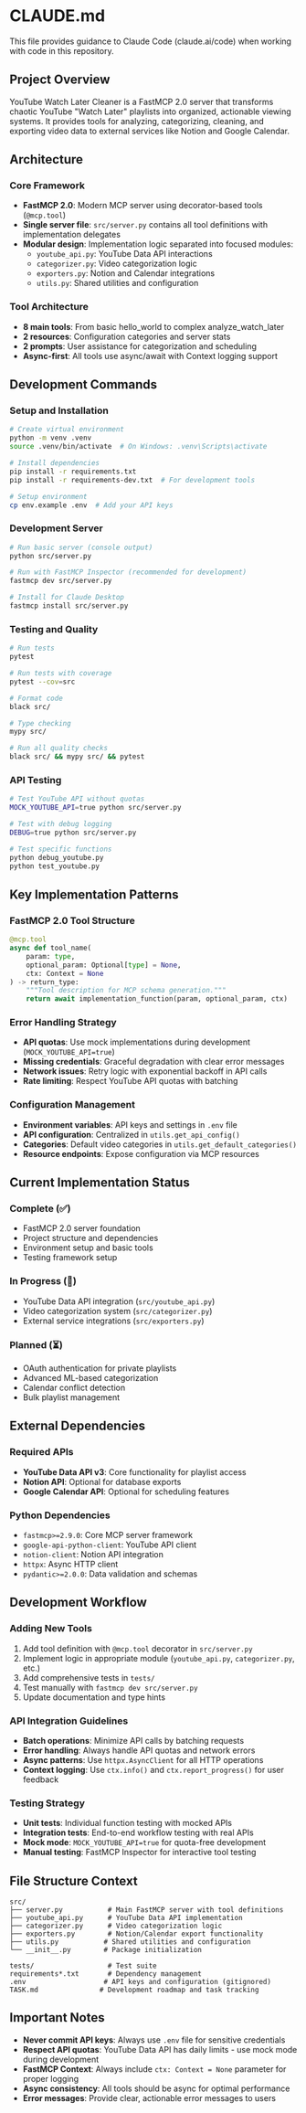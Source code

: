 # CLAUDE.md

This file provides guidance to Claude Code (claude.ai/code) when working with code in this repository.

## Project Overview

YouTube Watch Later Cleaner is a FastMCP 2.0 server that transforms chaotic YouTube "Watch Later" playlists into organized, actionable viewing systems. It provides tools for analyzing, categorizing, cleaning, and exporting video data to external services like Notion and Google Calendar.

## Architecture

### Core Framework
- **FastMCP 2.0**: Modern MCP server using decorator-based tools (`@mcp.tool`)
- **Single server file**: `src/server.py` contains all tool definitions with implementation delegates
- **Modular design**: Implementation logic separated into focused modules:
  - `youtube_api.py`: YouTube Data API interactions
  - `categorizer.py`: Video categorization logic  
  - `exporters.py`: Notion and Calendar integrations
  - `utils.py`: Shared utilities and configuration

### Tool Architecture
- **8 main tools**: From basic hello_world to complex analyze_watch_later
- **2 resources**: Configuration categories and server stats
- **2 prompts**: User assistance for categorization and scheduling
- **Async-first**: All tools use async/await with Context logging support

## Development Commands

### Setup and Installation
```bash
# Create virtual environment
python -m venv .venv
source .venv/bin/activate  # On Windows: .venv\Scripts\activate

# Install dependencies
pip install -r requirements.txt
pip install -r requirements-dev.txt  # For development tools

# Setup environment
cp env.example .env  # Add your API keys
```

### Development Server
```bash
# Run basic server (console output)
python src/server.py

# Run with FastMCP Inspector (recommended for development)
fastmcp dev src/server.py

# Install for Claude Desktop
fastmcp install src/server.py
```

### Testing and Quality
```bash
# Run tests
pytest

# Run tests with coverage
pytest --cov=src

# Format code
black src/

# Type checking
mypy src/

# Run all quality checks
black src/ && mypy src/ && pytest
```

### API Testing
```bash
# Test YouTube API without quotas
MOCK_YOUTUBE_API=true python src/server.py

# Test with debug logging
DEBUG=true python src/server.py

# Test specific functions
python debug_youtube.py
python test_youtube.py
```

## Key Implementation Patterns

### FastMCP 2.0 Tool Structure
```python
@mcp.tool
async def tool_name(
    param: type,
    optional_param: Optional[type] = None,
    ctx: Context = None
) -> return_type:
    """Tool description for MCP schema generation."""
    return await implementation_function(param, optional_param, ctx)
```

### Error Handling Strategy
- **API quotas**: Use mock implementations during development (`MOCK_YOUTUBE_API=true`)
- **Missing credentials**: Graceful degradation with clear error messages
- **Network issues**: Retry logic with exponential backoff in API calls
- **Rate limiting**: Respect YouTube API quotas with batching

### Configuration Management
- **Environment variables**: API keys and settings in `.env` file
- **API configuration**: Centralized in `utils.get_api_config()`
- **Categories**: Default video categories in `utils.get_default_categories()`
- **Resource endpoints**: Expose configuration via MCP resources

## Current Implementation Status

### Complete (✅)
- FastMCP 2.0 server foundation
- Project structure and dependencies
- Environment setup and basic tools
- Testing framework setup

### In Progress (🚧)
- YouTube Data API integration (`src/youtube_api.py`)
- Video categorization system (`src/categorizer.py`)
- External service integrations (`src/exporters.py`)

### Planned (⏳)
- OAuth authentication for private playlists
- Advanced ML-based categorization
- Calendar conflict detection
- Bulk playlist management

## External Dependencies

### Required APIs
- **YouTube Data API v3**: Core functionality for playlist access
- **Notion API**: Optional for database exports
- **Google Calendar API**: Optional for scheduling features

### Python Dependencies
- `fastmcp>=2.9.0`: Core MCP server framework
- `google-api-python-client`: YouTube API client
- `notion-client`: Notion API integration
- `httpx`: Async HTTP client
- `pydantic>=2.0.0`: Data validation and schemas

## Development Workflow

### Adding New Tools
1. Add tool definition with `@mcp.tool` decorator in `src/server.py`
2. Implement logic in appropriate module (`youtube_api.py`, `categorizer.py`, etc.)
3. Add comprehensive tests in `tests/`
4. Test manually with `fastmcp dev src/server.py`
5. Update documentation and type hints

### API Integration Guidelines
- **Batch operations**: Minimize API calls by batching requests
- **Error handling**: Always handle API quotas and network errors
- **Async patterns**: Use `httpx.AsyncClient` for all HTTP operations
- **Context logging**: Use `ctx.info()` and `ctx.report_progress()` for user feedback

### Testing Strategy
- **Unit tests**: Individual function testing with mocked APIs
- **Integration tests**: End-to-end workflow testing with real APIs
- **Mock mode**: `MOCK_YOUTUBE_API=true` for quota-free development
- **Manual testing**: FastMCP Inspector for interactive tool testing

## File Structure Context

```
src/
├── server.py           # Main FastMCP server with tool definitions
├── youtube_api.py      # YouTube Data API implementation
├── categorizer.py      # Video categorization logic
├── exporters.py        # Notion/Calendar export functionality
├── utils.py           # Shared utilities and configuration
└── __init__.py        # Package initialization

tests/                  # Test suite
requirements*.txt       # Dependency management
.env                   # API keys and configuration (gitignored)
TASK.md               # Development roadmap and task tracking
```

## Important Notes

- **Never commit API keys**: Always use `.env` file for sensitive credentials
- **Respect API quotas**: YouTube Data API has daily limits - use mock mode during development
- **FastMCP Context**: Always include `ctx: Context = None` parameter for proper logging
- **Async consistency**: All tools should be async for optimal performance
- **Error messages**: Provide clear, actionable error messages to users